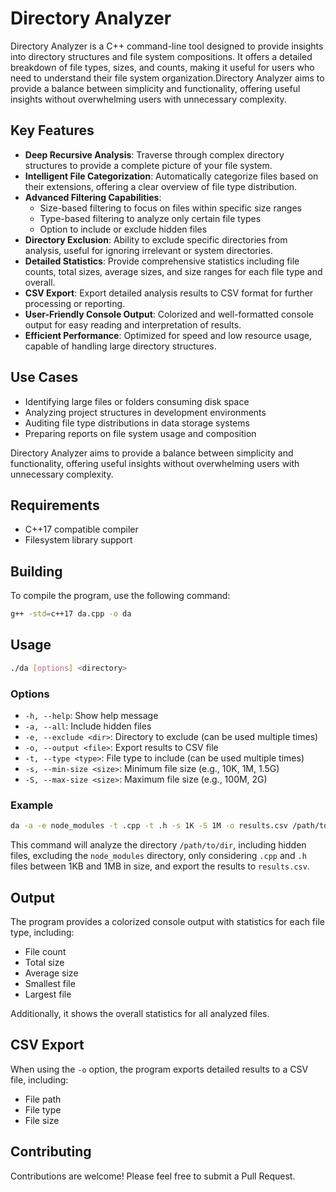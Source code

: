 # Directory Analyzer

Directory Analyzer is a C++ command-line tool designed to provide insights into directory structures and file system compositions. It offers a detailed breakdown of file types, sizes, and counts, making it useful for users who need to understand their file system organization.Directory Analyzer aims to provide a balance between simplicity and functionality, offering useful insights without overwhelming users with unnecessary complexity.

## Key Features

- **Deep Recursive Analysis**: Traverse through complex directory structures to provide a complete picture of your file system.
- **Intelligent File Categorization**: Automatically categorize files based on their extensions, offering a clear overview of file type distribution.
- **Advanced Filtering Capabilities**:
  - Size-based filtering to focus on files within specific size ranges
  - Type-based filtering to analyze only certain file types
  - Option to include or exclude hidden files
- **Directory Exclusion**: Ability to exclude specific directories from analysis, useful for ignoring irrelevant or system directories.
- **Detailed Statistics**: Provide comprehensive statistics including file counts, total sizes, average sizes, and size ranges for each file type and overall.
- **CSV Export**: Export detailed analysis results to CSV format for further processing or reporting.
- **User-Friendly Console Output**: Colorized and well-formatted console output for easy reading and interpretation of results.
- **Efficient Performance**: Optimized for speed and low resource usage, capable of handling large directory structures.

## Use Cases

- Identifying large files or folders consuming disk space
- Analyzing project structures in development environments
- Auditing file type distributions in data storage systems
- Preparing reports on file system usage and composition

Directory Analyzer aims to provide a balance between simplicity and functionality, offering useful insights without overwhelming users with unnecessary complexity.

## Requirements

- C++17 compatible compiler
- Filesystem library support

## Building

To compile the program, use the following command:

```bash
g++ -std=c++17 da.cpp -o da
```

## Usage

```bash
./da [options] <directory>
```

### Options

- `-h, --help`: Show help message
- `-a, --all`: Include hidden files
- `-e, --exclude <dir>`: Directory to exclude (can be used multiple times)
- `-o, --output <file>`: Export results to CSV file
- `-t, --type <type>`: File type to include (can be used multiple times)
- `-s, --min-size <size>`: Minimum file size (e.g., 10K, 1M, 1.5G)
- `-S, --max-size <size>`: Maximum file size (e.g., 100M, 2G)

### Example

```bash
da -a -e node_modules -t .cpp -t .h -s 1K -S 1M -o results.csv /path/to/dir
```

This command will analyze the directory `/path/to/dir`, including hidden files, excluding the `node_modules` directory, only considering `.cpp` and `.h` files between 1KB and 1MB in size, and export the results to `results.csv`.

## Output

The program provides a colorized console output with statistics for each file type, including:

- File count
- Total size
- Average size
- Smallest file
- Largest file

Additionally, it shows the overall statistics for all analyzed files.

## CSV Export

When using the `-o` option, the program exports detailed results to a CSV file, including:

- File path
- File type
- File size

## Contributing

Contributions are welcome! Please feel free to submit a Pull Request.
